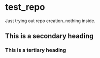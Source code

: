 test_repo
=========

Just trying out repo creation..nothing inside.

## This is a secondary heading
### This is a tertiary heading

